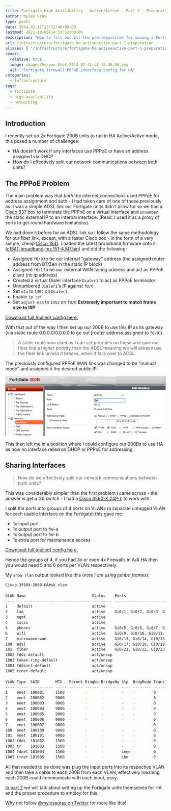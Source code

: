 ```yaml
---
title: Fortigate High Availability – Active/Active – Part 1 – Preparation
author: Myles Gray
type: posts
date: 2014-02-11T13:11:40+00:00
lastmod: 2021-10-06T14:53:52+00:00
description: "How to fill out all the pre-requisites for moving a Fortigate firewall into a HA pair"
url: /infrastructure/fortigate-ha-activeactive-part-1-preparation
aliases: [ "/infrastructure/fortigate-ha-activeactive-part-1-preparation/amp" ]
cover:
  relative: true
  image: images/Screen-Shot-2014-02-11-at-12.36.56.png
  alt: "Fortigate firewall PPPoE interface config for HA"
categories:
  - Infrastructure
tags:
  - fortigate
  - high-availability
  - networking
---
```


## Introduction

I recently set up 2x Fortigate 200B units to run in HA Active/Active mode, this posed a number of challenges:

* HA doesn't work if any interfaces use PPPoE or have an address assigned via DHCP
* How do I effectively split our network communications between both units?

## The PPPoE Problem

The main problem was that _both_ the internet connections used PPPoE for address assignment and auth - I had taken care of one of these previously as it was a simple ADSL link our Fortigate units didn't allow for so we had a [Cisco 837][1] box to terminate the PPPoE on a virtual interface and `unnumber` the static external IP to an internal interface. (Read: I used it as a proxy of sorts to get round hardware limitations).

We had done it before for an ADSL link so I follow the same methodology for our fiber link, except, with a faster Cisco box - in the form of a very simple, cheap [Cisco 1841][2]. Loaded the latest broadband firmware onto it ([c1841-broadband-mz.151-4.M7.bin][3]) and did the following:

* Assigned `f0/0` to be our internal "gateway" address (the assigned router address from BT/Zen in the static IP block)
* Assigned `f0/1` to be our external WAN facing address and act as PPPoE client (no ip address)
* Created a virtual Dialer interface `Dialer1` to act as PPPoE terminator
* Unnumbered `Dialer1`'s IP against `f0/0`
* Set `mtu` to `1492` on `Dialer1`
* Enable `ip cef`
* Set `adjust-mss` to `1452` on `f0/0` **Extremely important to match frame size to ISP**

[Download full (nulled) config here.][4]

With that out of the way I then set up our 200B to use this IP as its gateway (via static route 0.0.0.0/0.0.0.0 to go out [router address assigned to `f0/0`]).

> A static route was used as I can set priorities on these and give our fiber link a higher priority than the ADSL meaning we will always use the fiber link unless it breaks, when it fails over to ADSL.

The previously configured PPPoE WAN link was changed to be "manual mode" and assigned it the desired public IP:

![Interface Manual Mode][5]

This then left me in a position where I could configure our 200Bs to use HA as now no interface relied on DHCP or PPPoE for addressing.

## Sharing Interfaces

> How do we effectively split our network communications between both units?

This was considerably simpler than the first problem I came across - the answer is get a Gb switch - I had a [Cisco 3560-X 24P-L][6] to work with.

I split the ports into groups of 4 ports on VLANs (a separate untagged VLAN for each usable interface on the Fortigate) this gave me:

* 1x input port
* 1x output port to fw-a
* 1x output port to fw-b
* 1x extra port for maintenance access

[Download full (nulled) config here.][7]

Hence the groups of 4, if you had 3x or even 4x Firewalls in A/A HA then you would need 5 and 6 ports per VLAN respectively.

My `show vlan` output looked like this (_note I am using jumbo frames_):

```sh
Cisco-3560X-200B-HA#sh vlan

VLAN Name                             Status    Ports
---- -------------------------------- --------- -------------------------------
1    default                          active    
2    lan                              active    Gi0/1, Gi0/2, Gi0/3, Gi0/4
3    mgmt                             active    
4    iscsi                            active    
5    phones                           active    Gi0/5, Gi0/6, Gi0/7, Gi0/8
6    wifi                             active    Gi0/9, Gi0/10, Gi0/11, Gi0/12
7    microwave-wan                    active    Gi0/13, Gi0/14, Gi0/15, Gi0/16
100  adsl                             active    Gi0/17, Gi0/18, Gi0/19, Gi0/20
101  fiber                            active    Gi0/21, Gi0/22, Gi0/23, Gi0/24
1002 fddi-default                     act/unsup 
1003 token-ring-default               act/unsup 
1004 fddinet-default                  act/unsup 
1005 trnet-default                    act/unsup 

VLAN Type  SAID       MTU   Parent RingNo BridgeNo Stp  BrdgMode Trans1 Trans2
---- ----- ---------- ----- ------ ------ -------- ---- -------- ------ ------
1    enet  100001     1500  -      -      -        -    -        0      0   
2    enet  100002     9000  -      -      -        -    -        0      0   
3    enet  100003     9000  -      -      -        -    -        0      0   
4    enet  100004     9000  -      -      -        -    -        0      0   
5    enet  100005     9000  -      -      -        -    -        0      0   
6    enet  100006     9000  -      -      -        -    -        0      0   
7    enet  100007     9000  -      -      -        -    -        0      0   
100  enet  100100     9000  -      -      -        -    -        0      0   
101  enet  100101     9000  -      -      -        -    -        0      0   
1002 fddi  101002     1500  -      -      -        -    -        0      0   
1003 tr    101003     1500  -      -      -        -    -        0      0   
1004 fdnet 101004     1500  -      -      -        ieee -        0      0   
1005 trnet 101005     1500  -      -      -        ibm  -        0      0
```

All that needed to be done was plug the input ports into its respective VLAN and then take a cable to each 200B from each VLAN, effectively meaning each 200B could communicate with each input, easy.

[In part 2][8] we will talk about setting up the Fortigate units themselves for HA and the proper procedure to employ for this.

Why not follow [@mylesagray on Twitter][9] for more like this!

 [1]: http://www.cisco.com/c/en/us/products/collateral/routers/837-adsl-broadband-router/product_data_sheet09186a008010e5c5.html
 [2]: http://www.cisco.com/en/US/prod/collateral/routers/ps5853/product_data_sheet0900aecd8016a59b.html
 [3]: http://software.cisco.com/download/release.html?mdfid=279119622&flowid=7351&softwareid=280805680&release=15.1.4M7&relind=AVAILABLE&rellifecycle=MD&reltype=latest
 [4]: files/Cisco_1841_Config.txt
 [5]: images/Screen-Shot-2014-02-11-at-12.36.56.png
 [6]: http://www.cisco.com/c/en/us/products/switches/catalyst-3560-x-series-switches/index.html
 [7]: files/Cisco_3560X_Config.txt
 [8]: /infrastructure/fortigate-high-availability-activeactive-part-2-implementation/
 [9]: https://twitter.com/mylesagray
